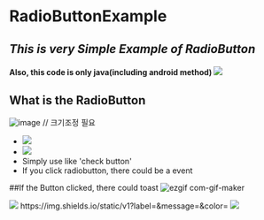 # RadioButtonExample
## _This is very Simple Example of RadioButton_
#### Also, this code is only java(including android method) <img src ="https://img.shields.io/badge/Java-yellow.svg?&style=flat&logo=java&logoColor=white"/>

## What is the RadioButton

![image](https://user-images.githubusercontent.com/76798832/129898251-1034d92d-9a80-4098-8c26-31e4a39b81a6.png) // 크기조정 필요

- <img src = "https://img.shields.io/badge/RadioButton-%20-blue"/>
- <img src = "https://img.shields.io/badge/RadioGroup-%20-blue"/>
- Simply use like 'check button'
- If you click radiobutton, there could be a event

##If the Button clicked, there could toast
![ezgif com-gif-maker](https://user-images.githubusercontent.com/76798832/130123170-f31a60b8-890a-4565-9216-783ac90d92ba.gif)



<img src = "https://img.shields.io/badge/Java-<MESSAGE>-#007396"/>
https://img.shields.io/static/v1?label=<LABEL>&message=<MESSAGE>&color=<COLOR>

<img src = "https://img.shields.io/badge/facebook-yea-brightgreen"/>

  

